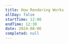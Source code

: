 ```yaml
---
title: How Rendering Works
allDay: false
startTime: 12:00
endTime: 12:30
date: 2024-08-06
completed: null
---
```

